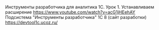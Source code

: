 Инструменты разработчика для аналитика 1С. Урок 1. Устанавливаем расширение
https://www.youtube.com/watch?v=acG1jHEehAY  
Подсистема "Инструменты разработчика" 1С 8 (сайт разработки)
https://devtool1c.ucoz.ru/
